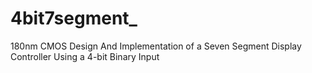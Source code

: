 # 4bit7segment_
180nm CMOS Design And Implementation of a Seven Segment Display Controller Using a 4-bit Binary Input 
